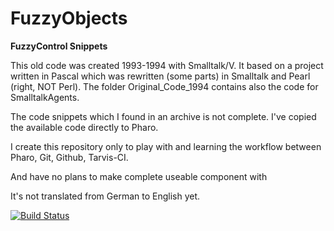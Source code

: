 # FuzzyObjects

**FuzzyControl Snippets**


This old code was created 1993-1994 with Smalltalk/V. It based on a project written in Pascal which was
rewritten (some parts) in Smalltalk and Pearl (right, NOT Perl). The folder Original_Code_1994 contains also 
the code for SmalltalkAgents.

The code snippets which I found in an archive is not complete. I've copied the available code directly to Pharo.

I create this repository only to play with and learning the workflow between Pharo, Git, Github, Tarvis-CI.

And have no plans to make complete useable component with

It's not translated from German to English yet.

[![Build Status](https://secure.travis-ci.org/Fulnir/FuzzyObjects.png?branch=master)](https://www.travis-ci.org/Fulnir/FuzzyObjects)



